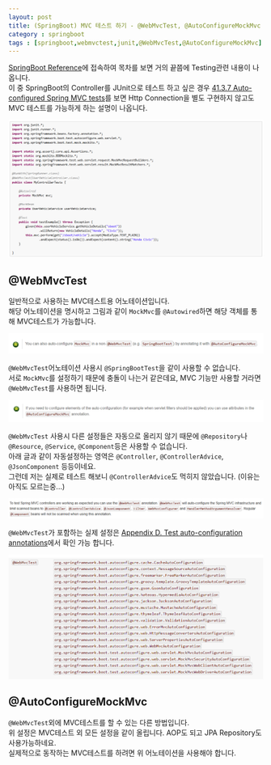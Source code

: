 ```yaml
---
layout: post
title: (SpringBoot) MVC 테스트 하기 - @WebMvcTest, @AutoConfigureMockMvc
category : springboot
tags : [springboot,webmvctest,junit,@WebMvcTest,@AutoConfigureMockMvc]
---
```

[SpringBoot Reference](http://docs.spring.io/spring-boot/docs/2.0.0.BUILD-SNAPSHOT/reference/htmlsingle/)에 접속하여 목차를 보면 거의 끝쯤에 Testing관련 내용이 나옵니다.   
이 중 SpringBoot의 Controller를 JUnit으로 테스트 하고 싶은 경우 [41.3.7 Auto-configured Spring MVC tests](http://docs.spring.io/spring-boot/docs/2.0.0.BUILD-SNAPSHOT/reference/htmlsingle/#boot-features-testing-spring-boot-applications-testing-autoconfigured-mvc-tests)를 보면 Http Connection을 별도 구현하지 않고도 MVC 테스트를 가능하게 하는 설명이 나옵니다.    

![캡처화면](/assets/img/springboot/springboot-mvctest/1.png)

@WebMvcTest
----
일반적으로 사용하는 MVC테스트용 어노테이션입니다.   
해당 어노테이션을 명시하고 그림과 같이 `MockMvc`를 `@Autowired`하면 해당 객체를 통해 MVC테스트가 가능합니다.   

![@WebMvcTest사용시 주의사항 1](/assets/img/springboot/springboot-mvctest/2.png)

`@WebMvcTest`어노테이션 사용시 `@SpringBootTest`을 같이 사용할 수 없습니다.   
서로 `MockMvc`를 설정하기 때문에 충돌이 나는거 같은데요, MVC 기능만 사용할 거라면 `@WebMvcTest`를 사용하면 됩니다.

![@WebMvcTest사용시 주의사항 2](/assets/img/springboot/springboot-mvctest/3.png)

`@WebMvcTest` 사용시 다른 설정들은 자동으로 올리지 않기 때문에 `@Repository`나 `@Resource`, `@Service`, `@Component`등은 사용할 수 없습니다.   
아래 글과 같이 자동설정하는 영역은 `@Controller`, `@ControllerAdvice`, `@JsonComponent` 등등이네요.    
그런데 저는 실제로 테스트 해보니 `@ControllerAdvice`도 먹히지 않았습니다. (이유는 아직도 모르는중...)

![@WebMvcTest사용시 주의사항 3](/assets/img/springboot/springboot-mvctest/4.png)

`@WebMvcTest`가 포함하는 실제 설정은 [Appendix D. Test auto-configuration annotations](http://docs.spring.io/spring-boot/docs/2.0.0.BUILD-SNAPSHOT/reference/htmlsingle/#test-auto-configuration)에서 확인 가능 합니다.

![@WebMvcTest이 포함하는 설정](/assets/img/springboot/springboot-mvctest/5.png)

@AutoConfigureMockMvc
----
`@WebMvcTest`외에 MVC테스트를 할 수 있는 다른 방법입니다.   
위 설정은 MVC테스트 외 모든 설정을 같이 올립니다. AOP도 되고 JPA Repository도 사용가능하네요.   
실제적으로 동작하는 MVC테스트를 하려면 위 어노테이션을 사용해야 합니다.   

